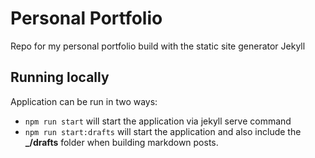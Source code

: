 # Personal Portfolio
Repo for my personal portfolio build with the static site generator Jekyll

## Running locally
Application can be run in two ways:
* `npm run start` will start the application via jekyll serve command
* `npm run start:drafts` will start the application and also include the **_/drafts** folder when building markdown posts.